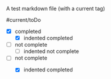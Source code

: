 
A test markdown file (with a current tag)

#current/toDo

- [x] completed
  - [x] indented completed
- [ ] not complete
  - [ ] indented not complete
- [ ] not complete
  - [x] indented completed

